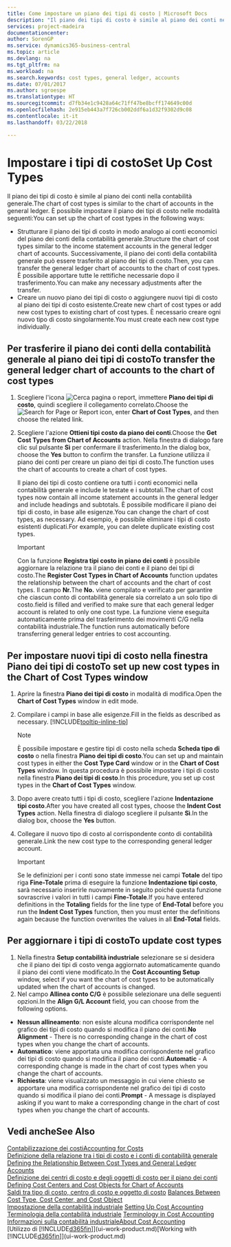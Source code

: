 ```yaml
---
title: Come impostare un piano dei tipi di costo | Microsoft Docs
description: "Il piano dei tipi di costo è simile al piano dei conti nella contabilità generale."
services: project-madeira
documentationcenter: 
author: SorenGP
ms.service: dynamics365-business-central
ms.topic: article
ms.devlang: na
ms.tgt_pltfrm: na
ms.workload: na
ms.search.keywords: cost types, general ledger, accounts
ms.date: 07/01/2017
ms.author: sgroespe
ms.translationtype: HT
ms.sourcegitcommit: d7fb34e1c9428a64c71ff47be8bcff174649c00d
ms.openlocfilehash: 2e915eb443a7f726cb002ddf6a1d32f9302d9c08
ms.contentlocale: it-it
ms.lasthandoff: 03/22/2018

---
```

# <a name="set-up-cost-types"></a><span data-ttu-id="94b78-103">Impostare i tipi di costo</span><span class="sxs-lookup"><span data-stu-id="94b78-103">Set Up Cost Types</span></span>
<span data-ttu-id="94b78-104">Il piano dei tipi di costo è simile al piano dei conti nella contabilità generale.</span><span class="sxs-lookup"><span data-stu-id="94b78-104">The chart of cost types is similar to the chart of accounts in the general ledger.</span></span> <span data-ttu-id="94b78-105">È possibile impostare il piano dei tipi di costo nelle modalità seguenti:</span><span class="sxs-lookup"><span data-stu-id="94b78-105">You can set up the chart of cost types in the following ways:</span></span>  

-   <span data-ttu-id="94b78-106">Strutturare il piano dei tipi di costo in modo analogo ai conti economici del piano dei conti della contabilità generale.</span><span class="sxs-lookup"><span data-stu-id="94b78-106">Structure the chart of cost types similar to the income statement accounts in the general ledger chart of accounts.</span></span> <span data-ttu-id="94b78-107">Successivamente, il piano dei conti della contabilità generale può essere trasferito al piano dei tipi di costo.</span><span class="sxs-lookup"><span data-stu-id="94b78-107">Then, you can transfer the general ledger chart of accounts to the chart of cost types.</span></span> <span data-ttu-id="94b78-108">È possibile apportare tutte le rettifiche necessarie dopo il trasferimento.</span><span class="sxs-lookup"><span data-stu-id="94b78-108">You can make any necessary adjustments after the transfer.</span></span>  
-   <span data-ttu-id="94b78-109">Creare un nuovo piano dei tipi di costo o aggiungere nuovi tipi di costo al piano dei tipi di costo esistente.</span><span class="sxs-lookup"><span data-stu-id="94b78-109">Create new chart of cost types or add new cost types to existing chart of cost types.</span></span> <span data-ttu-id="94b78-110">È necessario creare ogni nuovo tipo di costo singolarmente.</span><span class="sxs-lookup"><span data-stu-id="94b78-110">You must create each new cost type individually.</span></span>  

## <a name="to-transfer-the-general-ledger-chart-of-accounts-to-the-chart-of-cost-types"></a><span data-ttu-id="94b78-111">Per trasferire il piano dei conti della contabilità generale al piano dei tipi di costo</span><span class="sxs-lookup"><span data-stu-id="94b78-111">To transfer the general ledger chart of accounts to the chart of cost types</span></span>  
1.  <span data-ttu-id="94b78-112">Scegliere l'icona ![Cerca pagina o report](media/ui-search/search_small.png "icona Cerca pagina o report"), immettere **Piano dei tipi di costo**, quindi scegliere il collegamento correlato.</span><span class="sxs-lookup"><span data-stu-id="94b78-112">Choose the ![Search for Page or Report](media/ui-search/search_small.png "Search for Page or Report icon") icon, enter **Chart of Cost Types**, and then choose the related link.</span></span>  
2.  <span data-ttu-id="94b78-113">Scegliere l'azione **Ottieni tipi costo da piano dei conti**.</span><span class="sxs-lookup"><span data-stu-id="94b78-113">Choose the **Get Cost Types from Chart of Accounts** action.</span></span> <span data-ttu-id="94b78-114">Nella finestra di dialogo fare clic sul pulsante **Sì** per confermare il trasferimento.</span><span class="sxs-lookup"><span data-stu-id="94b78-114">In the dialog box, choose the **Yes** button to confirm the transfer.</span></span> <span data-ttu-id="94b78-115">La funzione utilizza il piano dei conti per creare un piano dei tipi di costo.</span><span class="sxs-lookup"><span data-stu-id="94b78-115">The function uses the chart of accounts to create a chart of cost types.</span></span>  

    <span data-ttu-id="94b78-116">Il piano dei tipi di costo contiene ora tutti i conti economici nella contabilità generale e include le testate e i subtotali.</span><span class="sxs-lookup"><span data-stu-id="94b78-116">The chart of cost types now contain all income statement accounts in the general ledger and include headings and subtotals.</span></span> <span data-ttu-id="94b78-117">È possibile modificare il piano dei tipi di costo, in base alle esigenze.</span><span class="sxs-lookup"><span data-stu-id="94b78-117">You can change the chart of cost types, as necessary.</span></span> <span data-ttu-id="94b78-118">Ad esempio, è possibile eliminare i tipi di costo esistenti duplicati.</span><span class="sxs-lookup"><span data-stu-id="94b78-118">For example, you can delete duplicate existing cost types.</span></span>  

    > [!IMPORTANT]  
    >  <span data-ttu-id="94b78-119">Con la funzione **Registra tipi costo in piano dei conti** è possibile aggiornare la relazione tra il piano dei conti e il piano dei tipi di costo.</span><span class="sxs-lookup"><span data-stu-id="94b78-119">The **Register Cost Types in Chart of Accounts** function updates the relationship between the chart of accounts and the chart of cost types.</span></span> <span data-ttu-id="94b78-120">Il campo **Nr.**</span><span class="sxs-lookup"><span data-stu-id="94b78-120">The **No.**</span></span> <span data-ttu-id="94b78-121">viene compilato e verificato per garantire che ciascun conto di contabilità generale sia correlato a un solo tipo di costo.</span><span class="sxs-lookup"><span data-stu-id="94b78-121">field is filled and verified to make sure that each general ledger account is related to only one cost type.</span></span> <span data-ttu-id="94b78-122">La funzione viene eseguita automaticamente prima del trasferimento dei movimenti C/G nella contabilità industriale.</span><span class="sxs-lookup"><span data-stu-id="94b78-122">The function runs automatically before transferring general ledger entries to cost accounting.</span></span>  

## <a name="to-set-up-new-cost-types-in-the-chart-of-cost-types-window"></a><span data-ttu-id="94b78-123">Per impostare nuovi tipi di costo nella finestra Piano dei tipi di costo</span><span class="sxs-lookup"><span data-stu-id="94b78-123">To set up new cost types in the Chart of Cost Types window</span></span>  
1.  <span data-ttu-id="94b78-124">Aprire la finestra **Piano dei tipi di costo** in modalità di modifica.</span><span class="sxs-lookup"><span data-stu-id="94b78-124">Open the **Chart of Cost Types** window in edit mode.</span></span>  
2.  <span data-ttu-id="94b78-125">Compilare i campi in base alle esigenze.</span><span class="sxs-lookup"><span data-stu-id="94b78-125">Fill in the fields as described as necessary.</span></span> [!INCLUDE[tooltip-inline-tip](includes/tooltip-inline-tip_md.md)]

    > [!NOTE]  
    >  <span data-ttu-id="94b78-126">È possibile impostare e gestire tipi di costo nella scheda **Scheda tipo di costo** o nella finestra **Piano dei tipi di costo**.</span><span class="sxs-lookup"><span data-stu-id="94b78-126">You can set up and maintain cost types in either the **Cost Type Card** window or in the **Chart of Cost Types** window.</span></span> <span data-ttu-id="94b78-127">In questa procedura è possibile impostare i tipi di costo nella finestra  **Piano dei tipi di costo**.</span><span class="sxs-lookup"><span data-stu-id="94b78-127">In this procedure, you set up cost types in the **Chart of Cost Types** window.</span></span>

3.  <span data-ttu-id="94b78-128">Dopo avere creato tutti i tipi di costo, scegliere l'azione **Indentazione tipi costo**.</span><span class="sxs-lookup"><span data-stu-id="94b78-128">After you have created all cost types, choose the **Indent Cost Types** action.</span></span> <span data-ttu-id="94b78-129">Nella finestra di dialogo scegliere il pulsante **Sì**.</span><span class="sxs-lookup"><span data-stu-id="94b78-129">In the dialog box, choose the **Yes** button.</span></span>  
4.  <span data-ttu-id="94b78-130">Collegare il nuovo tipo di costo al corrispondente conto di contabilità generale.</span><span class="sxs-lookup"><span data-stu-id="94b78-130">Link the new cost type to the corresponding general ledger account.</span></span>  

    > [!IMPORTANT]  
    >  <span data-ttu-id="94b78-131">Se le definizioni per i conti sono state immesse nei campi **Totale** del tipo riga **Fine-Totale** prima di eseguire la funzione **Indentazione tipi costo**, sarà necessario inserirle nuovamente in seguito poiché questa funzione sovrascrive i valori in tutti i campi **Fine-Totale**.</span><span class="sxs-lookup"><span data-stu-id="94b78-131">If you have entered definitions in the **Totaling** fields for the line type of **End-Total** before you run the **Indent Cost Types** function, then you must enter the definitions again because the function overwrites the values in all **End-Total** fields.</span></span>  

## <a name="to-update-cost-types"></a><span data-ttu-id="94b78-132">Per aggiornare i tipi di costo</span><span class="sxs-lookup"><span data-stu-id="94b78-132">To update cost types</span></span>  
1.  <span data-ttu-id="94b78-133">Nella finestra **Setup contabilità industriale** selezionare se si desidera che il piano dei tipi di costo venga aggiornato automaticamente quando il piano dei conti viene modificato.</span><span class="sxs-lookup"><span data-stu-id="94b78-133">In the **Cost Accounting Setup** window, select if you want the chart of cost types to be automatically updated when the chart of accounts is changed.</span></span>  
2.  <span data-ttu-id="94b78-134">Nel campo **Allinea conto C/G** è possibile selezionare una delle seguenti opzioni.</span><span class="sxs-lookup"><span data-stu-id="94b78-134">In the **Align G/L Account** field, you can choose from the following options.</span></span>  

- <span data-ttu-id="94b78-135">**Nessun allineamento**: non esiste alcuna modifica corrispondente nel grafico dei tipi di costo quando si modifica il piano dei conti.</span><span class="sxs-lookup"><span data-stu-id="94b78-135">**No Alignment** - There is no corresponding change in the chart of cost types when you change the chart of accounts.</span></span>  
- <span data-ttu-id="94b78-136">**Automatico**: viene apportata una modifica corrispondente nel grafico dei tipi di costo quando si modifica il piano dei conti.</span><span class="sxs-lookup"><span data-stu-id="94b78-136">**Automatic** - A corresponding change is made in the chart of cost types when you change the chart of accounts.</span></span>  
- <span data-ttu-id="94b78-137">**Richiesta**: viene visualizzato un messaggio in cui viene chiesto se apportare una modifica corrispondente nel grafico dei tipi di costo quando si modifica il piano dei conti.</span><span class="sxs-lookup"><span data-stu-id="94b78-137">**Prompt** - A message is displayed asking if you want to make a corresponding change in the chart of cost types when you change the chart of accounts.</span></span>  

## <a name="see-also"></a><span data-ttu-id="94b78-138">Vedi anche</span><span class="sxs-lookup"><span data-stu-id="94b78-138">See Also</span></span>  
[<span data-ttu-id="94b78-139">Contabilizzazione dei costi</span><span class="sxs-lookup"><span data-stu-id="94b78-139">Accounting for Costs</span></span>](finance-manage-cost-accounting.md)  
<span data-ttu-id="94b78-140">[Definizione della relazione tra i tipi di costo e i conti di contabilità generale](finance-defining-the-relationship-between-cost-types-and-general-ledger-accounts.md) </span><span class="sxs-lookup"><span data-stu-id="94b78-140">[Defining the Relationship Between Cost Types and General Ledger Accounts](finance-defining-the-relationship-between-cost-types-and-general-ledger-accounts.md) </span></span>  
<span data-ttu-id="94b78-141">[Definizione dei centri di costo e degli oggetti di costo per il piano dei conti](finance-defining-cost-centers-and-cost-objects-for-chart-of-accounts.md) </span><span class="sxs-lookup"><span data-stu-id="94b78-141">[Defining Cost Centers and Cost Objects for Chart of Accounts](finance-defining-cost-centers-and-cost-objects-for-chart-of-accounts.md) </span></span>  
<span data-ttu-id="94b78-142">[Saldi tra tipo di costo, centro di costo e oggetto di costo](finance-balances-between-cost-type-cost-center-and-cost-object.md) </span><span class="sxs-lookup"><span data-stu-id="94b78-142">[Balances Between Cost Type, Cost Center, and Cost Object](finance-balances-between-cost-type-cost-center-and-cost-object.md) </span></span>  
<span data-ttu-id="94b78-143">[Impostazione della contabilità industriale](finance-set-up-cost-accounting.md) </span><span class="sxs-lookup"><span data-stu-id="94b78-143">[Setting Up Cost Accounting](finance-set-up-cost-accounting.md) </span></span>  
<span data-ttu-id="94b78-144">[Terminologia della contabilità industriale](finance-terminology-in-cost-accounting.md) </span><span class="sxs-lookup"><span data-stu-id="94b78-144">[Terminology in Cost Accounting](finance-terminology-in-cost-accounting.md) </span></span>  
[<span data-ttu-id="94b78-145">Informazioni sulla contabilità industriale</span><span class="sxs-lookup"><span data-stu-id="94b78-145">About Cost Accounting</span></span>](finance-about-cost-accounting.md)  
<span data-ttu-id="94b78-146">[Utilizzo di [!INCLUDE[d365fin](includes/d365fin_md.md)]](ui-work-product.md)</span><span class="sxs-lookup"><span data-stu-id="94b78-146">[Working with [!INCLUDE[d365fin](includes/d365fin_md.md)]](ui-work-product.md)</span></span>

